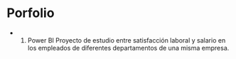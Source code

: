 # Porfolio

- 1. Power BI
    Proyecto de estudio entre satisfacción laboral y salario en los empleados de diferentes departamentos de una misma empresa.
    
